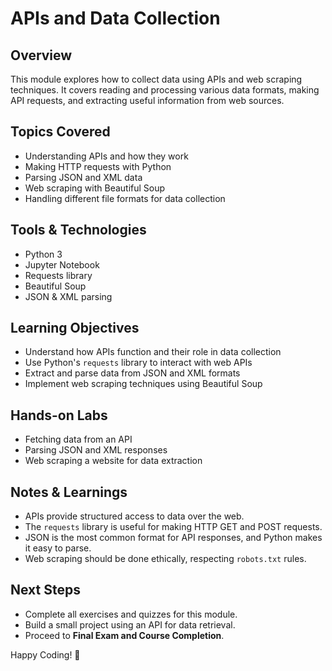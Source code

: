 # APIs and Data Collection 

## Overview
This module explores how to collect data using APIs and web scraping techniques. It covers reading and processing various data formats, making API requests, and extracting useful information from web sources.

## Topics Covered
- Understanding APIs and how they work
- Making HTTP requests with Python
- Parsing JSON and XML data
- Web scraping with Beautiful Soup
- Handling different file formats for data collection

## Tools & Technologies
- Python 3
- Jupyter Notebook
- Requests library
- Beautiful Soup
- JSON & XML parsing

## Learning Objectives
- Understand how APIs function and their role in data collection
- Use Python's `requests` library to interact with web APIs
- Extract and parse data from JSON and XML formats
- Implement web scraping techniques using Beautiful Soup

## Hands-on Labs
- Fetching data from an API
- Parsing JSON and XML responses
- Web scraping a website for data extraction

## Notes & Learnings
- APIs provide structured access to data over the web.
- The `requests` library is useful for making HTTP GET and POST requests.
- JSON is the most common format for API responses, and Python makes it easy to parse.
- Web scraping should be done ethically, respecting `robots.txt` rules.

## Next Steps
- Complete all exercises and quizzes for this module.
- Build a small project using an API for data retrieval.
- Proceed to **Final Exam and Course Completion**.

Happy Coding! 🚀
